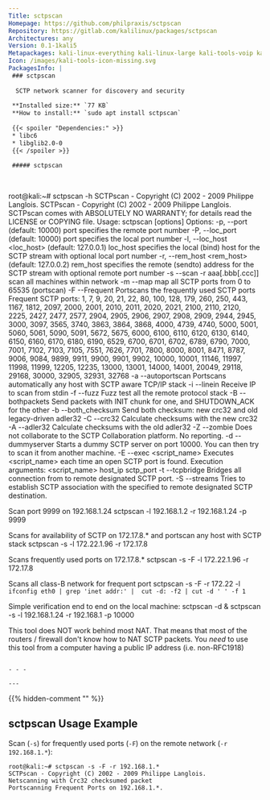 ```yaml
---
Title: sctpscan
Homepage: https://github.com/philpraxis/sctpscan
Repository: https://gitlab.com/kalilinux/packages/sctpscan
Architectures: any
Version: 0.1-1kali5
Metapackages: kali-linux-everything kali-linux-large kali-tools-voip kali-tools-vulnerability 
Icon: /images/kali-tools-icon-missing.svg
PackagesInfo: |
 ### sctpscan
 
  SCTP network scanner for discovery and security
 
 **Installed size:** `77 KB`  
 **How to install:** `sudo apt install sctpscan`  
 
 {{< spoiler "Dependencies:" >}}
 * libc6 
 * libglib2.0-0 
 {{< /spoiler >}}
 
 ##### sctpscan
 
 
 ```
 root@kali:~# sctpscan -h
 SCTPscan - Copyright (C) 2002 - 2009 Philippe Langlois.
 SCTPscan - Copyright (C) 2002 - 2009 Philippe Langlois.
 SCTPscan comes with ABSOLUTELY NO WARRANTY; for details read the LICENSE or COPYING file.
 Usage:  sctpscan [options]
 Options:
   -p, --port <port>           (default: 10000)
       port specifies the remote port number
   -P, --loc_port <port>           (default: 10000)
       port specifies the local port number
   -l, --loc_host <loc_host>   (default: 127.0.0.1)
       loc_host specifies the local (bind) host for the SCTP
       stream with optional local port number
   -r, --rem_host <rem_host>   (default: 127.0.0.2)
       rem_host specifies the remote (sendto) address for the SCTP
       stream with optional remote port number
   -s  --scan -r aaa[.bbb[.ccc]]
       scan all machines within network
   -m  --map
       map all SCTP ports from 0 to 65535 (portscan)
   -F  --Frequent
       Portscans the frequently used SCTP ports
       Frequent SCTP ports: 1, 7, 9, 20, 21, 22, 80, 100, 128, 179, 260, 250, 443, 1167, 1812, 2097, 2000, 2001, 2010, 2011, 2020, 2021, 2100, 2110, 2120, 2225, 2427, 2477, 2577, 2904, 2905, 2906, 2907, 2908, 2909, 2944, 2945, 3000, 3097, 3565, 3740, 3863, 3864, 3868, 4000, 4739, 4740, 5000, 5001, 5060, 5061, 5090, 5091, 5672, 5675, 6000, 6100, 6110, 6120, 6130, 6140, 6150, 6160, 6170, 6180, 6190, 6529, 6700, 6701, 6702, 6789, 6790, 7000, 7001, 7102, 7103, 7105, 7551, 7626, 7701, 7800, 8000, 8001, 8471, 8787, 9006, 9084, 9899, 9911, 9900, 9901, 9902, 10000, 10001, 11146, 11997, 11998, 11999, 12205, 12235, 13000, 13001, 14000, 14001, 20049, 29118, 29168, 30000, 32905, 32931, 32768
   -a  --autoportscan
       Portscans automatically any host with SCTP aware TCP/IP stack
   -i  --linein
       Receive IP to scan from stdin
   -f  --fuzz
       Fuzz test all the remote protocol stack
   -B  --bothpackets
       Send packets with INIT chunk for one, and SHUTDOWN_ACK for the other
   -b  --both_checksum
       Send both checksum: new crc32 and old legacy-driven adler32
   -C  --crc32
       Calculate checksums with the new crc32
   -A  --adler32
       Calculate checksums with the old adler32
   -Z  --zombie
       Does not collaborate to the SCTP Collaboration platform. No reporting.
   -d  --dummyserver
       Starts a dummy SCTP server on port 10000. You can then try to scan it from another machine.
   -E  --exec <script_name>
       Executes <script_name> each time an open SCTP port is found.
       Execution arguments: <script_name> host_ip sctp_port
   -t  --tcpbridge <listen TCP port>
       Bridges all connection from <listen TCP port> to remote designated SCTP port.
   -S  --streams <number of streams>
       Tries to establish SCTP association with the specified <number of streams> to remote designated SCTP destination.
 
 Scan port 9999 on 192.168.1.24
 sctpscan -l 192.168.1.2 -r 192.168.1.24 -p 9999
 
 Scans for availability of SCTP on 172.17.8.* and portscan any host with SCTP stack
 sctpscan -s -l 172.22.1.96 -r 172.17.8
 
 Scans frequently used ports on 172.17.8.*
 sctpscan -s -F -l 172.22.1.96 -r 172.17.8
 
 Scans all class-B network for frequent port
 sctpscan -s -F -r 172.22 -l `ifconfig eth0 | grep 'inet addr:' |  cut -d: -f2 | cut -d ' ' -f 1 `
 
 Simple verification end to end on the local machine:
 sctpscan -d &
 sctpscan -s -l 192.168.1.24 -r 192.168.1 -p 10000
 
 This tool does NOT work behind most NAT.
 That means that most of the routers / firewall don't know how to NAT SCTP packets.
 You _need_ to use this tool from a computer having a public IP address (i.e. non-RFC1918)
 
 ```
 
 - - -
 
---
```

{{% hidden-comment "<!--Do not edit anything above this line-->" %}}

## sctpscan Usage Example

Scan (`-s`) for frequently used ports (`-F`) on the remote network (`-r 192.168.1.*`):

```
root@kali:~# sctpscan -s -F -r 192.168.1.*
SCTPscan - Copyright (C) 2002 - 2009 Philippe Langlois.
Netscanning with Crc32 checksumed packet
Portscanning Frequent Ports on 192.168.1.*.
```
